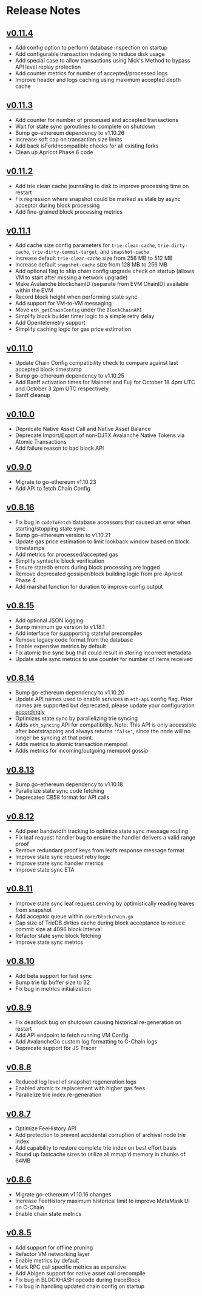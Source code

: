 # Release Notes

## [v0.11.4](https://github.com/lasthyphen/coreth/releases/tag/v0.11.4)

- Add config option to perform database inspection on startup
- Add configurable transaction indexing to reduce disk usage
- Add special case to allow transactions using Nick's Method to bypass API level replay protection
- Add counter metrics for number of accepted/processed logs
- Improve header and logs caching using maximum accepted depth cache

## [v0.11.3](https://github.com/lasthyphen/coreth/releases/tag/v0.11.3)

- Add counter for number of processed and accepted transactions
- Wait for state sync goroutines to complete on shutdown
- Bump go-ethereum dependency to v1.10.26
- Increase soft cap on transaction size limits
- Add back isForkIncompatible checks for all existing forks
- Clean up Apricot Phase 6 code

## [v0.11.2](https://github.com/lasthyphen/coreth/releases/tag/v0.11.2)

- Add trie clean cache journaling to disk to improve processing time on restart
- Fix regression where snapshot could be marked as stale by async acceptor during block processing
- Add fine-grained block processing metrics

## [v0.11.1](https://github.com/lasthyphen/coreth/releases/tag/v0.11.1)

- Add cache size config parameters for `trie-clean-cache`, `trie-dirty-cache`, `trie-dirty-commit-target`, and `snapshot-cache`
- Increase default `trie-clean-cache` size from 256 MB to 512 MB
- Increase default `snapshot-cache` size from 128 MB to 256 MB
- Add optional flag to skip chain config upgrade check on startup (allows VM to start after missing a network upgrade)
- Make Avalanche blockchainID (separate from EVM ChainID) available within the EVM
- Record block height when performing state sync
- Add support for VM-to-VM messaging
- Move `eth_getChainConfig` under the `BlockChainAPI`
- Simplify block builder timer logic to a simple retry delay
- Add Opentelemetry support
- Simplify caching logic for gas price estimation

## [v0.11.0](https://github.com/lasthyphen/coreth/releases/tag/v0.11.0)

- Update Chain Config compatibility check to compare against last accepted block timestamp
- Bump go-ethereum dependency to v1.10.25
- Add Banff activation times for Mainnet and Fuji for October 18 4pm UTC and October 3 2pm UTC respectively
- Banff cleanup

## [v0.10.0](https://github.com/lasthyphen/coreth/releases/tag/v0.10.0)

- Deprecate Native Asset Call and Native Asset Balance
- Deprecate Import/Export of non-DJTX Avalanche Native Tokens via Atomic Transactions
- Add failure reason to bad block API

## [v0.9.0](https://github.com/lasthyphen/coreth/releases/tag/v0.9.0)

- Migrate to go-ethereum v1.10.23
- Add API to fetch Chain Config

## [v0.8.16](https://github.com/lasthyphen/coreth/releases/tag/v0.8.16)

- Fix bug in `codeToFetch` database accessors that caused an error when starting/stopping state sync
- Bump go-ethereum version to v1.10.21
- Update gas price estimation to limit lookback window based on block timestamps
- Add metrics for processed/accepted gas
- Simplify syntactic block verification
- Ensure statedb errors during block processing are logged
- Remove deprecated gossiper/block building logic from pre-Apricot Phase 4
- Add marshal function for duration to improve config output

## [v0.8.15](https://github.com/lasthyphen/coreth/releases/tag/v0.8.15)

- Add optional JSON logging
- Bump minimum go version to v1.18.1
- Add interface for suppporting stateful precompiles
- Remove legacy code format from the database
- Enable expensive metrics by default
- Fix atomic trie sync bug that could result in storing incorrect metadata
- Update state sync metrics to use counter for number of items received

## [v0.8.14](https://github.com/lasthyphen/coreth/releases/tag/v0.8.14)

- Bump go-ethereum dependency to v1.10.20
- Update API names used to enable services in `eth-api` config flag. Prior names are supported but deprecated, please update your configuration [accordingly](https://docs.djtx.network/nodes/maintain/chain-config-flags#c-chain-configs)
- Optimizes state sync by parallelizing trie syncing
- Adds `eth_syncing` API for compatibility. Note: This API is only accessible after bootstrapping and always returns `"false"`, since the node will no longer be syncing at that point.
- Adds metrics to atomic transaction mempool
- Adds metrics for incoming/outgoing mempool gossip

## [v0.8.13](https://github.com/lasthyphen/coreth/releases/tag/v0.8.13)

- Bump go-ethereum dependency to v1.10.18
- Parallelize state sync code fetching
- Deprecated CB58 format for API calls

## [v0.8.12](https://github.com/lasthyphen/coreth/releases/tag/v0.8.12)

- Add peer bandwidth tracking to optimize state sync message routing
- Fix leaf request handler bug to ensure the handler delivers a valid range proof
- Remove redundant proof keys from leafs response message format
- Improve state sync request retry logic
- Improve state sync handler metrics
- Improve state sync ETA

## [v0.8.11](https://github.com/lasthyphen/coreth/releases/tag/v0.8.11)

- Improve state sync leaf request serving by optimistically reading leaves from snapshot
- Add acceptor queue within `core/blockchain.go`
- Cap size of TrieDB dirties cache during block acceptance to reduce commit size at 4096 block interval
- Refactor state sync block fetching
- Improve state sync metrics

## [v0.8.10](https://github.com/lasthyphen/coreth/releases/tag/v0.8.10)

- Add beta support for fast sync
- Bump trie tip buffer size to 32
- Fix bug in metrics initialization

## [v0.8.9](https://github.com/lasthyphen/coreth/releases/tag/v0.8.9)

- Fix deadlock bug on shutdown causing historical re-generation on restart
- Add API endpoint to fetch running VM Config
- Add AvalancheGo custom log formatting to C-Chain logs
- Deprecate support for JS Tracer

## [v0.8.8](https://github.com/lasthyphen/coreth/releases/tag/v0.8.8)

- Reduced log level of snapshot regeneration logs
- Enabled atomic tx replacement with higher gas fees
- Parallelize trie index re-generation

## [v0.8.7](https://github.com/lasthyphen/coreth/releases/tag/v0.8.7)

- Optimize FeeHistory API
- Add protection to prevent accidental corruption of archival node trie index
- Add capability to restore complete trie index on best effort basis
- Round up fastcache sizes to utilize all mmap'd memory in chunks of 64MB

## [v0.8.6](https://github.com/lasthyphen/coreth/releases/tag/v0.8.6)

- Migrate go-ethereum v1.10.16 changes
- Increase FeeHistory maximum historical limit to improve MetaMask UI on C-Chain
- Enable chain state metrics

## [v0.8.5](https://github.com/lasthyphen/coreth/releases/tag/v0.8.5)

- Add support for offline pruning
- Refactor VM networking layer
- Enable metrics by default
- Mark RPC call specific metrics as expensive
- Add Abigen support for native asset call precompile
- Fix bug in BLOCKHASH opcode during traceBlock
- Fix bug in handling updated chain config on startup

